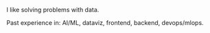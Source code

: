 <!---
<picture>
  <img src="/github-metrics.svg" alt="Metrics">
</picture>
--->

I like solving problems with data.

Past experience in: AI/ML, dataviz, frontend, backend, devops/mlops.

<!---
jarrydharris/jarrydharris is a ✨ special ✨ repository because its `README.md` (this file) appears on your GitHub profile.
You can click the Preview link to take a look at your changes.
--->

<!-- MARKDOWN LINKS & IMAGES -->
[linkedin-url]: https://www.linkedin.com/in/jarryd-harris
[license-url]: https://github.com/othneildrew/Best-README-Template/blob/master/LICENSE.txt
[linkedin-shield]: https://img.shields.io/badge/-LinkedIn-black.svg?style=for-the-badge&logo=linkedin&colorB=555
[my-url]: http://www.jarrydharris.org
[my-shield]: https://img.shields.io/website?down_color=red&down_message=offline&label=portfolio&style=for-the-badge&up_color=green&up_message=online&url=http%3A%2F%2Fjarrydharris.org%2F
[current-project]: https://github.com/jarrydharris/flask_cloud_boilerplate
